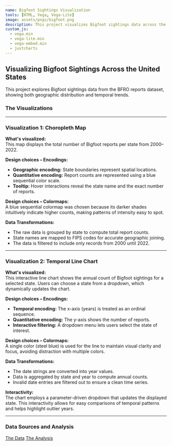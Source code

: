 ```yaml
--- 
name: Bigfoot Sightings Visualization
tools: [HTML, Vega, Vega-Lite]
image: assets/pngs/bigfoot.png
description: This project visualizes Bigfoot sightings data across the United States using interactive Vega-Lite charts.
custom_js:
  - vega.min
  - vega-lite.min
  - vega-embed.min
  - justcharts
---
```


<!-- Load Vega libraries required for vegachart rendering -->
<script src="https://cdn.jsdelivr.net/npm/vega@5"></script>
<script src="https://cdn.jsdelivr.net/npm/vega-lite@5"></script>
<script src="https://cdn.jsdelivr.net/npm/vega-embed@6"></script>


<!-- Custom script to embed the charts -->
<script>
document.addEventListener('DOMContentLoaded', function() {
  var charts = document.getElementsByTagName('vegachart');
  Array.from(charts).forEach(function(chartElem) {
    var schemaURL = chartElem.getAttribute('schema-url');
    vegaEmbed(chartElem, schemaURL, {actions: false}).catch(console.error);
  });
});
</script>


## Visualizing Bigfoot Sightings Across the United States


This project explores Bigfoot sightings data from the BFRO reports dataset, showing both geographic distribution and temporal trends.


### The Visualizations


<div class="grid">
    <div class="cell">
        <vegachart schema-url="/_projects/choropleth.json"></vegachart>
    </div>
    <div class="cell">
        <vegachart schema-url="/_projects/line_chart.json"></vegachart>
    </div>
</div>


---


### Visualization 1: Choropleth Map


**What's visualized:**  
This map displays the total number of Bigfoot reports per state from 2000–2022.


**Design choices – Encodings:**  
- **Geographic encoding:** State boundaries represent spatial locations.
- **Quantitative encoding:** Report counts are represented using a blue sequential color scale.
- **Tooltip:** Hover interactions reveal the state name and the exact number of reports.


**Design choices – Colormaps:**  
A blue sequential colormap was chosen because its darker shades intuitively indicate higher counts, making patterns of intensity easy to spot.


**Data Transformations:**  
- The raw data is grouped by state to compute total report counts.
- State names are mapped to FIPS codes for accurate geographic joining.
- The data is filtered to include only records from 2000 until 2022.


---


### Visualization 2: Temporal Line Chart


**What's visualized:**  
This interactive line chart shows the annual count of Bigfoot sightings for a selected state. Users can choose a state from a dropdown, which dynamically updates the chart.


**Design choices – Encodings:**  
- **Temporal encoding:** The x-axis (years) is treated as an ordinal sequence.
- **Quantitative encoding:** The y-axis shows the number of reports.
- **Interactive filtering:** A dropdown menu lets users select the state of interest.


**Design choices – Colormaps:**  
A single color (steel blue) is used for the line to maintain visual clarity and focus, avoiding distraction with multiple colors.


**Data Transformations:**  
- The date strings are converted into year values.
- Data is aggregated by state and year to compute annual counts.
- Invalid date entries are filtered out to ensure a clean time series.


**Interactivity:**  
The chart employs a parameter-driven dropdown that updates the displayed state. This interactivity allows for easy comparisons of temporal patterns and helps highlight outlier years.


---


### Data Sources and Analysis


<a class="button" href="https://raw.githubusercontent.com/UIUC-iSchool-DataViz/is445_data/main/bfro_reports_fall2022.csv" target="_blank">The Data</a>
<a class="button" href="https://github.com/jimmy0303/jimmy0303.github.io/blob/main/_projects/hw5.1_analysis.ipynb" target="_blank">The Analysis</a>

